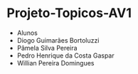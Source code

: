 # Projeto-Topicos-AV1

- Alunos
-   Diogo Guimarães Bortoluzzi
-   Pâmela Silva Pereira
-   Pedro Henrique da Costa Gaspar
-   Willian Pereira Domingues
